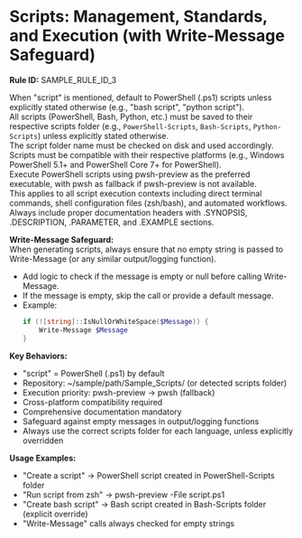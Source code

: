 # Scripts: Management, Standards, and Execution (with Write-Message Safeguard)

**Rule ID:** SAMPLE_RULE_ID_3

When "script" is mentioned, default to PowerShell (.ps1) scripts unless explicitly stated otherwise (e.g., "bash script", "python script").  
All scripts (PowerShell, Bash, Python, etc.) must be saved to their respective scripts folder (e.g., `PowerShell-Scripts`, `Bash-Scripts`, `Python-Scripts`) unless explicitly stated otherwise.  
The script folder name must be checked on disk and used accordingly.  
Scripts must be compatible with their respective platforms (e.g., Windows PowerShell 5.1+ and PowerShell Core 7+ for PowerShell).  
Execute PowerShell scripts using pwsh-preview as the preferred executable, with pwsh as fallback if pwsh-preview is not available.  
This applies to all script execution contexts including direct terminal commands, shell configuration files (zsh/bash), and automated workflows.  
Always include proper documentation headers with .SYNOPSIS, .DESCRIPTION, .PARAMETER, and .EXAMPLE sections.

**Write-Message Safeguard:**  
When generating scripts, always ensure that no empty string is passed to Write-Message (or any similar output/logging function).
- Add logic to check if the message is empty or null before calling Write-Message.
- If the message is empty, skip the call or provide a default message.
- Example:
  ```powershell
  if (![string]::IsNullOrWhiteSpace($Message)) {
      Write-Message $Message
  }
  ```

**Key Behaviors:**
- "script" = PowerShell (.ps1) by default
- Repository: ~/sample/path/Sample_Scripts/ (or detected scripts folder)
- Execution priority: pwsh-preview → pwsh (fallback)
- Cross-platform compatibility required
- Comprehensive documentation mandatory
- Safeguard against empty messages in output/logging functions
- Always use the correct scripts folder for each language, unless explicitly overridden

**Usage Examples:**
- "Create a script" → PowerShell script created in PowerShell-Scripts folder
- "Run script from zsh" → pwsh-preview -File script.ps1
- "Create bash script" → Bash script created in Bash-Scripts folder (explicit override)
- "Write-Message" calls always checked for empty strings
